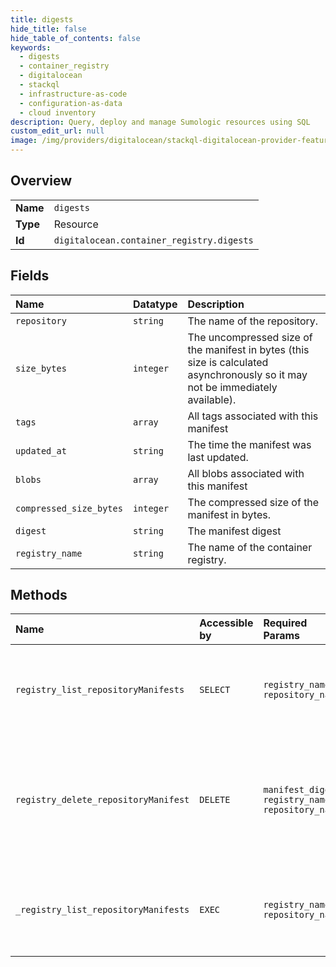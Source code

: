 ```yaml
---
title: digests
hide_title: false
hide_table_of_contents: false
keywords:
  - digests
  - container_registry
  - digitalocean    
  - stackql
  - infrastructure-as-code
  - configuration-as-data
  - cloud inventory
description: Query, deploy and manage Sumologic resources using SQL
custom_edit_url: null
image: /img/providers/digitalocean/stackql-digitalocean-provider-featured-image.png
---
```

  
    

## Overview
<table><tbody>
<tr><td><b>Name</b></td><td><code>digests</code></td></tr>
<tr><td><b>Type</b></td><td>Resource</td></tr>
<tr><td><b>Id</b></td><td><code>digitalocean.container_registry.digests</code></td></tr>
</tbody></table>

## Fields
| Name | Datatype | Description |
|:-----|:---------|:------------|
| `repository` | `string` | The name of the repository. |
| `size_bytes` | `integer` | The uncompressed size of the manifest in bytes (this size is calculated asynchronously so it may not be immediately available). |
| `tags` | `array` | All tags associated with this manifest |
| `updated_at` | `string` | The time the manifest was last updated. |
| `blobs` | `array` | All blobs associated with this manifest |
| `compressed_size_bytes` | `integer` | The compressed size of the manifest in bytes. |
| `digest` | `string` | The manifest digest |
| `registry_name` | `string` | The name of the container registry. |
## Methods
| Name | Accessible by | Required Params | Description |
|:-----|:--------------|:----------------|:------------|
| `registry_list_repositoryManifests` | `SELECT` | `registry_name, repository_name` | To list all manifests in your container registry repository, send a GET<br />request to `/v2/registry/$REGISTRY_NAME/repositories/$REPOSITORY_NAME/digests`.<br /><br />Note that if your repository name contains `/` characters, it must be<br />URL-encoded in the request URL. For example, to list manifests for<br />`registry.digitalocean.com/example/my/repo`, the path would be<br />`/v2/registry/example/repositories/my%2Frepo/digests`.<br /> |
| `registry_delete_repositoryManifest` | `DELETE` | `manifest_digest, registry_name, repository_name` | To delete a container repository manifest by digest, send a DELETE request to<br />`/v2/registry/$REGISTRY_NAME/repositories/$REPOSITORY_NAME/digests/$MANIFEST_DIGEST`.<br /><br />Note that if your repository name contains `/` characters, it must be<br />URL-encoded in the request URL. For example, to delete<br />`registry.digitalocean.com/example/my/repo@sha256:abcd`, the path would be<br />`/v2/registry/example/repositories/my%2Frepo/digests/sha256:abcd`.<br /><br />A successful request will receive a 204 status code with no body in response.<br />This indicates that the request was processed successfully.<br /> |
| `_registry_list_repositoryManifests` | `EXEC` | `registry_name, repository_name` | To list all manifests in your container registry repository, send a GET<br />request to `/v2/registry/$REGISTRY_NAME/repositories/$REPOSITORY_NAME/digests`.<br /><br />Note that if your repository name contains `/` characters, it must be<br />URL-encoded in the request URL. For example, to list manifests for<br />`registry.digitalocean.com/example/my/repo`, the path would be<br />`/v2/registry/example/repositories/my%2Frepo/digests`.<br /> |
